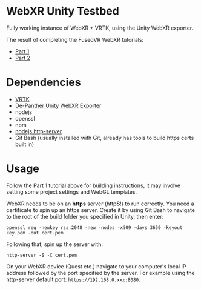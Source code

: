 # WebXR Unity Testbed

Fully working instance of WebXR + VRTK, using the Unity WebXR exporter.

The result of completing the FusedVR WebXR tutorials:
- [Part 1](https://www.youtube.com/watch?v=nPAHZ9Rm8d4&t=0s)
- [Part 2](https://www.youtube.com/watch?v=RKpa2tDvNiQ)

# Dependencies

- [VRTK](https://vrtoolkit.readme.io/)
- [De-Panther Unity WebXR Exporter](https://github.com/De-Panther/unity-webxr-export)
- nodejs
- openssl
- npm
- [nodejs http-server](https://www.npmjs.com/package/http-server)
- Git Bash (usually installed with Git, already has tools to build https certs built in)

# Usage

Follow the Part 1 tutorial above for building instructions, it may involve setting some project settings and WebGL templates.

WebXR needs to be on an **https** server (http**S**!) to run correctly. You need a certificate to spin up an https server. Create it by using Git Bash to navigate to the root of the build folder you specified in Unity, then enter:

`openssl req -newkey rsa:2048 -new -nodes -x509 -days 3650 -keyout key.pem -out cert.pem`

Following that, spin up the server with:

`http-server -S -C cert.pem`

On your WebXR device (Quest etc.) navigate to your computer's local IP address followed by the port specified by the server. For example using the http-server default port: `https://192.168.0.xxx:8080`. 
